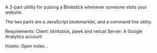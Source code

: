 A 2-part utilitiy for pulsing a Blinkstick whenever someone visits your website.

The two parts are a JavaScript bookmarklet, and a command line utility.

Requirements:
Client: blinkstick, pawk and netcat
Server: A Google Analytics account

Howto:
Open index...